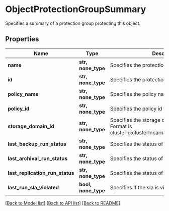 # ObjectProtectionGroupSummary

Specifies a summary of a protection group protecting this object.

## Properties
Name | Type | Description | Notes
------------ | ------------- | ------------- | -------------
**name** | **str, none_type** | Specifies the protection group name. | [optional] 
**id** | **str, none_type** | Specifies the protection group id. | [optional] 
**policy_name** | **str, none_type** | Specifies the policy name for this group. | [optional] 
**policy_id** | **str, none_type** | Specifies the policy id for this group. | [optional] 
**storage_domain_id** | **str, none_type** | Specifies the storage domain id of this group. Format is clusterId:clusterIncarnationId:storageDomainId. | [optional] 
**last_backup_run_status** | **str, none_type** | Specifies the status of last local back up run. | [optional] 
**last_archival_run_status** | **str, none_type** | Specifies the status of last archival run. | [optional] 
**last_replication_run_status** | **str, none_type** | Specifies the status of last replication run. | [optional] 
**last_run_sla_violated** | **bool, none_type** | Specifies if the sla is violated in last run. | [optional] 

[[Back to Model list]](../README.md#documentation-for-models) [[Back to API list]](../README.md#documentation-for-api-endpoints) [[Back to README]](../README.md)


